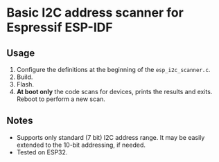 # Basic I2C address scanner for Espressif ESP-IDF

## Usage
1. Configure the definitions at the beginning of the `esp_i2c_scanner.c`.
2. Build.
3. Flash.
4. **At boot only** the code scans for devices, prints the results and exits. Reboot to perform a new scan.


## Notes
- Supports only standard (7 bit) I2C address range. It may be easily extended to the 10-bit addressing, if needed.
- Tested on ESP32.
